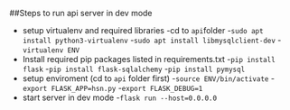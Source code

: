 ##Steps to run api server in dev mode

- setup virtualenv and required libraries
  -cd to `api`folder
  -`sudo apt install python3-virtualenv`
  -`sudo apt install libmysqlclient-dev`
  -`virtualenv ENV`
- Install required pip packages listed in requirements.txt
  -`pip install flask`
  -`pip install flask-sqlalchemy`
  -`pip install pymysql`
- setup enviroment (cd to `api` folder first)
  -`source ENV/bin/activate`
  -`export FLASK_APP=hsn.py`
  -`export FLASK_DEBUG=1`
- start server in dev mode
  -`flask run --host=0.0.0.0`